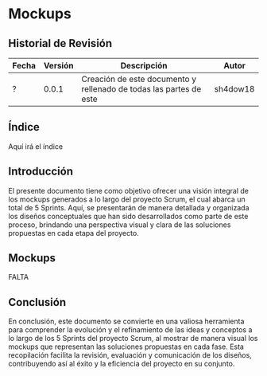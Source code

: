 # Mockups

## Historial de Revisión

| Fecha | Versión | Descripción | Autor |
| ----- | ------- | ----------- | ----- |
| ? | 0.0.1 | Creación de este documento y rellenado de todas las partes de este | sh4dow18 |

## Índice

Aquí irá el índice

## Introducción

El presente documento tiene como objetivo ofrecer una visión integral de los mockups generados a lo largo del proyecto
Scrum, el cual abarca un total de 5 Sprints. Aquí, se presentarán de manera detallada y organizada los diseños
conceptuales que han sido desarrollados como parte de este proceso, brindando una perspectiva visual y clara de las 
soluciones propuestas en cada etapa del proyecto.

## Mockups

FALTA

## Conclusión

En conclusión, este documento se convierte en una valiosa herramienta para comprender la evolución y el refinamiento
de las ideas y conceptos a lo largo de los 5 Sprints del proyecto Scrum, al mostrar de manera visual los mockups que
representan las soluciones propuestas en cada fase. Esta recopilación facilita la revisión, evaluación y comunicación
de los diseños, contribuyendo así al éxito y la eficiencia del proyecto en su conjunto.